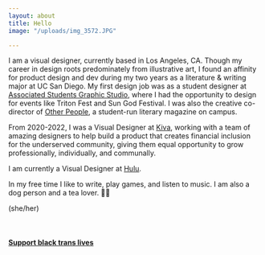 ```yaml
---
layout: about
title: Hello
image: "/uploads/img_3572.JPG"

---
```

I am a visual designer, currently based in Los Angeles, CA. Though my career in design roots predominately from illustrative art, I found an affinity for product design and dev during my two years as a literature & writing major at UC San Diego. My first design job was as a student designer at [Associated Students Graphic Studio](https://asgraphicstudio.ucsd.edu "AS Graphic Studio"), where I had the opportunity to design for events like Triton Fest and Sun God Festival. I was also the creative co-director of [Other People](otherpeoplesd.com "Other People"), a student-run literary magazine on campus.

From 2020-2022, I was a Visual Designer at [Kiva](Kiva.org "Kiva.org"), working with a team of amazing designers to help build a product that creates financial inclusion for the underserved community, giving them equal opportunity to grow professionally, individually, and communally.

I am currently a Visual Designer at [Hulu](hulu.com "Hulu").

In my free time I like to write, play games, and listen to music. I am also a dog person and a tea lover. 🐶🍵

(she/her)

<br>

#### [Support black trans lives](https://blacktranslivesmatter.carrd.co "blacktranslivesmatter")

<br>